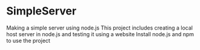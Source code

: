 # SimpleServer
Making a simple server using node.js
This project includes creating a local host server in node.js and testing it using a website
Install node.js and npm to use the project
